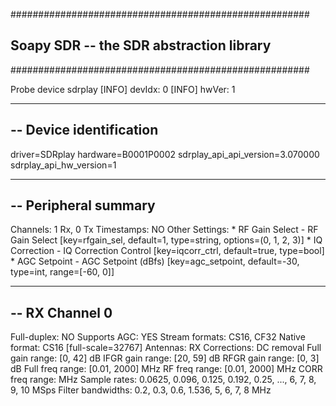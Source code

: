 ######################################################
##     Soapy SDR -- the SDR abstraction library     ##
######################################################

Probe device sdrplay
[INFO] devIdx: 0
[INFO] hwVer: 1

----------------------------------------------------
-- Device identification
----------------------------------------------------
  driver=SDRplay
  hardware=B0001P0002
  sdrplay_api_api_version=3.070000
  sdrplay_api_hw_version=1

----------------------------------------------------
-- Peripheral summary
----------------------------------------------------
  Channels: 1 Rx, 0 Tx
  Timestamps: NO
  Other Settings:
     * RF Gain Select - RF Gain Select
       [key=rfgain_sel, default=1, type=string, options=(0, 1, 2, 3)]
     * IQ Correction - IQ Correction Control
       [key=iqcorr_ctrl, default=true, type=bool]
     * AGC Setpoint - AGC Setpoint (dBfs)
       [key=agc_setpoint, default=-30, type=int, range=[-60, 0]]

----------------------------------------------------
-- RX Channel 0
----------------------------------------------------
  Full-duplex: NO
  Supports AGC: YES
  Stream formats: CS16, CF32
  Native format: CS16 [full-scale=32767]
  Antennas: RX
  Corrections: DC removal
  Full gain range: [0, 42] dB
    IFGR gain range: [20, 59] dB
    RFGR gain range: [0, 3] dB
  Full freq range: [0.01, 2000] MHz
    RF freq range: [0.01, 2000] MHz
    CORR freq range:  MHz
  Sample rates: 0.0625, 0.096, 0.125, 0.192, 0.25, ..., 6, 7, 8, 9, 10 MSps
  Filter bandwidths: 0.2, 0.3, 0.6, 1.536, 5, 6, 7, 8 MHz

